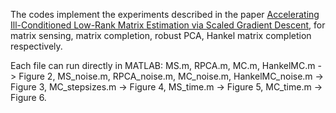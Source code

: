 The codes implement the experiments described in the paper [Accelerating Ill-Conditioned Low-Rank Matrix Estimation via Scaled Gradient Descent](https://arxiv.org/abs/2005.08898), for matrix sensing, matrix completion, robust PCA, Hankel matrix completion respectively.

Each file can run directly in MATLAB:
MS.m, RPCA.m, MC.m, HankelMC.m -> Figure 2,
MS_noise.m, RPCA_noise.m, MC_noise.m, HankelMC_noise.m -> Figure 3, 
MC_stepsizes.m -> Figure 4,
MS_time.m -> Figure 5, MC_time.m -> Figure 6.